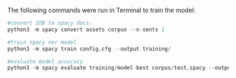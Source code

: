 The following commands were run in Terminal to train the model:

```python
#convert IOB to spacy docs:
python3 -m spacy convert assets corpus --n-sents 1

#train spacy ner model
python3 -m spacy train config.cfg --output training/

#evaluate model accuracy
python3 -m spacy evaluate training/model-best corpus/test.spacy --output training/test_metrics.json

```